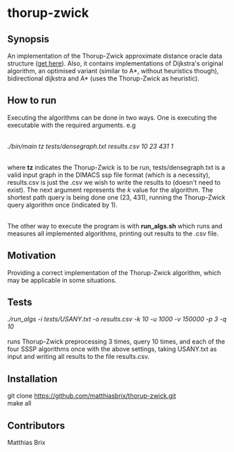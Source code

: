 # thorup-zwick

## Synopsis

An implementation of the Thorup-Zwick approximate distance oracle data structure (<a href="https://pdfs.semanticscholar.org/ce82/faffefe89d80218eebeeafc08d4e219fff43.pdf">get here</a>). Also, it contains implementations of Dijkstra's original algorithm, an optimised variant (similar to A\*, without heuristics though), bidirectional dijkstra and A* (uses the Thorup-Zwick as heuristic).

## How to run

Executing the algorithms can be done in two ways. One is executing the executable with the required arguments. e.g <br /> <br />

*./bin/main tz tests/densegraph.txt results.csv 10 23 431 1* <br /> <br />

where **tz** indicates the Thorup-Zwick is to be run, tests/densegraph.txt is a valid input graph in the DIMACS ssp file format (which is a necessity), results.csv is just the .csv we wish to write the results to (doesn't need to exist). The next argument represents the *k* value for the algorithm. The shortest path query is being done one (23, 431), running the Thorup-Zwick query algorithm once (indicated by 1). <br /> <br />

The other way to execute the program is with **run_algs.sh** which runs and measures all implemented algorithms, printing out results to the .csv file.

## Motivation

Providing a correct implementation of the Thorup-Zwick algorithm, which may be applicable in some situations.

## Tests

*./run_algs -i tests/USANY.txt -o results.csv -k 10 -u 1000 -v 150000 -p 3 -q 10* <br /> <br />
runs Thorup-Zwick preprocessing 3 times, query 10 times, and each of the four SSSP algorithms once with the above settings, taking USANY.txt as input and writing all results to the file results.csv. 

## Installation

git clone https://github.com/matthiasbrix/thorup-zwick.git <br />
make all

## Contributors

Matthias Brix
